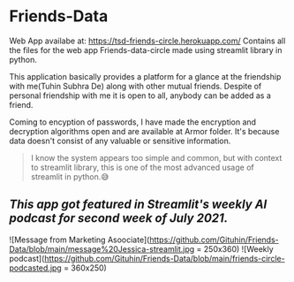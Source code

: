# Friends-Data
Web App availabe at: https://tsd-friends-circle.herokuapp.com/
Contains all the files for the web app Friends-data-circle made using streamlit library in python.

This application basically provides a platform for a glance at the friendship with me(Tuhin Subhra De) along with other mutual friends.
Despite of personal friendship with me it is open to all, anybody can be added as a friend.

Coming to encyption of passwords, I have made the encryption and decryption algorithms open and are available at Armor folder. It's because data doesn't consist of any valuable or sensitive information.

>I know the system appears too simple and common, but with context to streamlit library, this is one of the most advanced usage of streamlit in python.😅

## _This app got featured in Streamlit's weekly AI podcast for second week of July 2021._
![Message from Marketing Asoociate](https://github.com/Gituhin/Friends-Data/blob/main/message%20Jessica-streamlit.jpg = 250x360)
![Weekly podcast](https://github.com/Gituhin/Friends-Data/blob/main/friends-circle-podcasted.jpg = 360x250)
